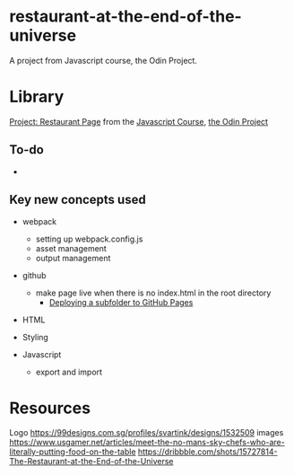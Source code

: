 # restaurant-at-the-end-of-the-universe
A project from Javascript course, the Odin Project.
 
# Library
[Project: Restaurant Page](https://www.theodinproject.com/lessons/node-path-javascript-restaurant-page) from the [Javascript Course](https://www.theodinproject.com/paths/full-stack-javascript/courses/javascript), [the Odin Project](https://www.theodinproject.com/)

## To-do
  - 

## Key new concepts used
- webpack
  - setting up webpack.config.js
  - asset management
  - output management

- github
  - make page live when there is no index.html in the root directory
    - [Deploying a subfolder to GitHub Pages](https://gist.github.com/cobyism/4730490)
 
  
- HTML


- Styling

  
- Javascript
  - export and import


# Resources
Logo https://99designs.com.sg/profiles/svartink/designs/1532509
images https://www.usgamer.net/articles/meet-the-no-mans-sky-chefs-who-are-literally-putting-food-on-the-table
https://dribbble.com/shots/15727814-The-Restaurant-at-the-End-of-the-Universe
